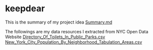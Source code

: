 # keepdear

This is the summary of my project idea
[Summary.md](https://github.com/BenMamb/keepdear/files/10222244/Summary.md)

The followings are my data resources I extracted from NYC Open Data Website
[Directory_Of_Toilets_In_Public_Parks.csv](https://github.com/BenMamb/keepdear/files/10222403/Directory_Of_Toilets_In_Public_Parks.csv)
[New_York_City_Population_By_Neighborhood_Tabulation_Areas.csv](https://github.com/BenMamb/keepdear/files/10222405/New_York_City_Population_By_Neighborhood_Tabulation_Areas.csv)


